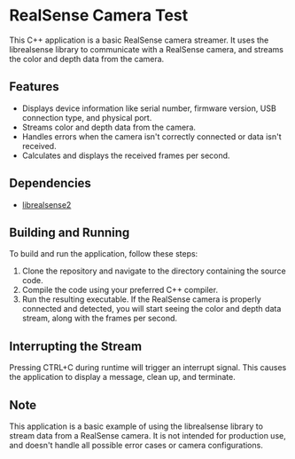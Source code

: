 # RealSense Camera Test

This C++ application is a basic RealSense camera streamer. It uses the librealsense library to communicate with a RealSense camera, and streams the color and depth data from the camera.

## Features

- Displays device information like serial number, firmware version, USB connection type, and physical port.
- Streams color and depth data from the camera.
- Handles errors when the camera isn't correctly connected or data isn't received.
- Calculates and displays the received frames per second.

## Dependencies

- [librealsense2](https://github.com/IntelRealSense/librealsense)

## Building and Running

To build and run the application, follow these steps:

1. Clone the repository and navigate to the directory containing the source code.
2. Compile the code using your preferred C++ compiler.
3. Run the resulting executable. If the RealSense camera is properly connected and detected, you will start seeing the color and depth data stream, along with the frames per second.

## Interrupting the Stream

Pressing CTRL+C during runtime will trigger an interrupt signal. This causes the application to display a message, clean up, and terminate.

## Note

This application is a basic example of using the librealsense library to stream data from a RealSense camera. It is not intended for production use, and doesn't handle all possible error cases or camera configurations.
